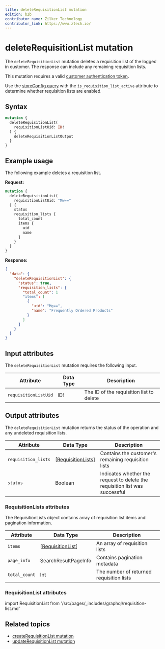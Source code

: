 ```yaml
---
title: deleteRequisitionList mutation
edition: b2b
contributor_name: Zilker Technology
contributor_link: https://www.ztech.io/
---
```


# deleteRequisitionList mutation

The `deleteRequisitionList` mutation deletes a requisition list of the logged in customer. The response can include any remaining requisition lists.

This mutation requires a valid [customer authentication token](../../../customer/mutations/generate-token.md).

<InlineAlert variant="info" slots="text" />

Use the [storeConfig query](../../../../schema/store/queries/store-config.md) with the `is_requisition_list_active` attribute to determine whether requisition lists are enabled.

## Syntax

```graphql
mutation {
  deleteRequisitionList(
    requisitionListUid: ID!
  ) {
    deleteRequisitionListOutput
  }
}
```

## Example usage

The following example deletes a requisition list.

**Request:**

```graphql
mutation {
  deleteRequisitionList(
    requisitionListUid: "Mw=="
  ) {
    status
    requisition_lists {
      total_count
      items {
        uid
        name
      }
    }
  }
}
```

**Response:**

```json
{
  "data": {
    "deleteRequisitionList": {
      "status": true,
      "requisition_lists": {
        "total_count": 1
        "items": [
          {
            "uid": "Mg==",
            "name": "Frequently Ordered Products"
          }
        ]
      }
    }
  }
}
```

## Input attributes

The `deleteRequisitionList` mutation requires the following input.

Attribute |  Data Type | Description
--- | --- | ---
`requisitionListUid` | ID! | The ID of the requisition list to delete

## Output attributes

The `deleteRequisitionList` mutation returns the status of the operation and any undeleted requisition lists.

Attribute |  Data Type | Description
--- | --- | ---
`requisition_lists` | [[RequisitionLists](#requisitionlists-attributes)] | Contains the customer's remaining requisition lists
`status` | Boolean | Indicates whether the request to delete the requisition list was successful

### RequisitionLists attributes

The RequisitionLists object contains array of requisition list items and pagination information.

Attribute |  Data Type | Description
--- | --- | ---
`items` | [[RequisitionList](#requisitionlists-attributes)] | An array of requisition lists
`page_info` | SearchResultPageInfo | Contains pagination metadata
`total_count` | Int | The number of returned requisition lists

### RequisitionList attributes

import RequisitionList from '/src/pages/_includes/graphql/requisition-list.md'

<RequisitionList />

## Related topics

*  [createRequisitionList mutation](create.md)
*  [updateRequisitionList mutation](update.md)

